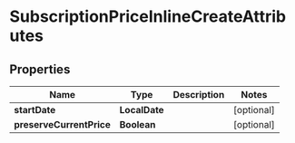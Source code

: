 

# SubscriptionPriceInlineCreateAttributes


## Properties

| Name | Type | Description | Notes |
|------------ | ------------- | ------------- | -------------|
|**startDate** | **LocalDate** |  |  [optional] |
|**preserveCurrentPrice** | **Boolean** |  |  [optional] |



